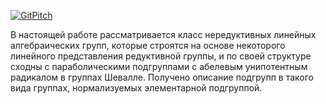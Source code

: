 [![GitPitch](https://gitpitch.com/assets/badge.svg)](https://gitpitch.com/mburyakov/abelian-unipotent?grs=github)

В настоящей работе рассматривается класс нередуктивных линейных алгебраических групп, которые строятся на основе некоторого линейного представления редуктивной группы, и по своей структуре сходны с параболическими подгруппами с абелевым унипотентным радикалом в группах Шевалле. Получено описание подгрупп в такого вида группах, нормализуемых элементарной подгруппой.
